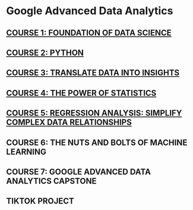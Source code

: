 # Google Advanced Data Analytics
## [COURSE 1: FOUNDATION OF DATA SCIENCE](https://github.com/chongna95/Google-Advanced-Data-Analytics-/tree/main/Course%201%20:%20Foundations%20of%20Data%20Science)
## [COURSE 2: PYTHON](https://github.com/chongna95/Google-Advanced-Data-Analytics-/tree/main/Course%202%3A%20Python)
## [COURSE 3: TRANSLATE DATA INTO INSIGHTS](https://github.com/chongna95/Google-Advanced-Data-Analytics-/tree/main/Course%203:%20Translate%20Data%20into%20Insights)
## [COURSE 4: THE POWER OF STATISTICS](https://github.com/chongna95/Google-Advanced-Data-Analytics-/tree/main/Course%204:%20The%20Power%20of%20Statistics)
## [COURSE 5: REGRESSION ANALYSIS: SIMPLIFY COMPLEX DATA RELATIONSHIPS](https://github.com/chongna95/Google-Advanced-Data-Analytics-/tree/main/Course%205%3A%20Regression%20Analysis)
## COURSE 6: THE NUTS AND BOLTS OF MACHINE LEARNING
## COURSE 7: GOOGLE ADVANCED DATA ANALYTICS CAPSTONE
## TIKTOK PROJECT
